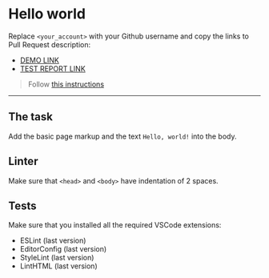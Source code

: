 # Hello world

Replace `<your_account>` with your Github username and copy the links to Pull Request description:
- [DEMO LINK](https://Zavalishyn-Oleksandr.github.io/layout_hello-world/)
- [TEST REPORT LINK](https://Zavalishyn-Oleksandr.github.io/layout_hello-world/report/html_report/)

> Follow [this instructions](https://mate-academy.github.io/layout_task-guideline/#how-to-solve-the-layout-tasks-on-github)
___

## The task

Add the basic page markup and the text `Hello, world!` into the body.

## Linter

Make sure that `<head>` and `<body>` have indentation of 2 spaces.

## Tests

Make sure that you installed all the required VSCode extensions:

- ESLint (last version)
- EditorConfig (last version)
- StyleLint (last version)
- LintHTML (last version)
